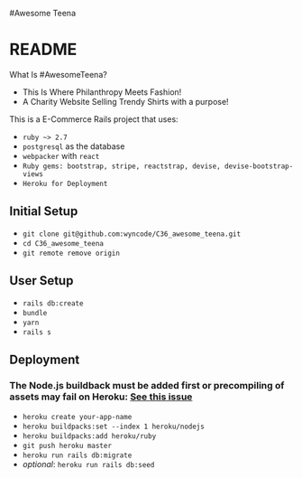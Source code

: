 #Awesome Teena

# README

What Is #AwesomeTeena?
* This Is Where Philanthropy Meets Fashion!
* A Charity Website Selling Trendy Shirts with a purpose!


This is a E-Commerce Rails project that uses:

* `ruby ~> 2.7`
* `postgresql` as the database
* `webpacker` with `react`
* `Ruby gems: bootstrap, stripe, reactstrap, devise, devise-bootstrap-views`
* `Heroku for Deployment`

## Initial Setup

* `git clone git@github.com:wyncode/C36_awesome_teena.git`
* `cd C36_awesome_teena`
* `git remote remove origin`


## User Setup

* `rails db:create` 
* `bundle`
* `yarn`
* `rails s`


## Deployment

### The Node.js buildback must be added first or precompiling of assets may fail on Heroku: [See this issue](https://github.com/rails/webpacker/issues/1164#issuecomment-443474860)

* `heroku create your-app-name`
* `heroku buildpacks:set --index 1 heroku/nodejs`
* `heroku buildpacks:add heroku/ruby`
* `git push heroku master`
* `heroku run rails db:migrate`
* _optional_: `heroku run rails db:seed`

